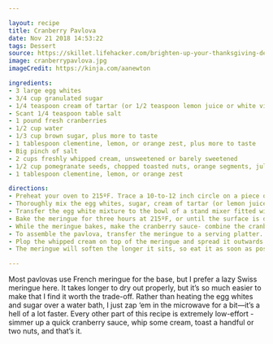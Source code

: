 ```yaml
---

layout: recipe
title: Cranberry Pavlova
date: Nov 21 2018 14:53:22
tags: Dessert
source: https://skillet.lifehacker.com/brighten-up-your-thanksgiving-dessert-spread-with-a-cra-1830539135
image: cranberrypavlova.jpg
imageCredit: https://kinja.com/aanewton

ingredients:
- 3 large egg whites
- 3/4 cup granulated sugar
- 1/4 teaspoon cream of tartar (or 1/2 teaspoon lemon juice or white vinegar)
- Scant 1/4 teaspoon table salt
- 1 pound fresh cranberries
- 1/2 cup water
- 1/3 cup brown sugar, plus more to taste
- 1 tablespoon clementine, lemon, or orange zest, plus more to taste
- Big pinch of salt
- 2 cups freshly whipped cream, unsweetened or barely sweetened
- 1/2 cup pomegranate seeds, chopped toasted nuts, orange segments, julienned apples, or a little bit of everything
- 1 tablespoon clementine, lemon, or orange zest

directions:
- Preheat your oven to 215ºF. Trace a 10-to-12 inch circle on a piece of parchment paper and lay it in a sheet pan. Set aside.
- Thoroughly mix the egg whites, sugar, cream of tartar (or lemon juice or vinegar), and salt together with a fork in a large microwave-safe container. Heat for 15 seconds, stir well with a flexible spatula, and rub a bit between your thumb and finger; if you can feel sugar granules, keep heating and stirring until you can’t. This took me about 45 seconds total.
- Transfer the egg white mixture to the bowl of a stand mixer fitted with a whisk attachment. Whip on high heat until the mixture is thick, super-glossy, and holds stiff peaks, 4-5 minutes. Scoop the meringue onto the center of your parchment paper circle and nudge the edges outward, swooshing the top to your heart’s content.
- Bake the meringue for three hours at 215ºF, or until the surface is dry to the touch. Increase the heat to 250ºF and bake for another fifteen to twenty minutes. Crack the oven door, turn off the heat, and cool to room temperature, around an hour. If you’re not assembling the pavlova immediately, wrap tightly in plastic and store in a dry place for up to two days. It’s OK if the parchment sticks to the bottom—just wrap that up, too.
- While the meringue bakes, make the cranberry sauce- combine the cranberries, water, brown sugar, citrus zest, and salt in a saucepan and bring to a boil over high heat. Reduce heat and simmer for five minutes, stirring occasionally, until thick and burbling. Have a taste and add a touch more sugar or salt if needed, but keep it as tart as you can stomach; the meringue is pure sugar. Cool to room temperature.
- To assemble the pavlova, transfer the meringue to a serving platter. If yours is nicely dried out, you may be able to pick it right up off the parchment; if it’s sticky, which is fine, invert it onto the platter and peel the parchment off the bottom.
- Plop the whipped cream on top of the meringue and spread it outwards with a spoon. Spread the cranberry sauce over top, and scatter the pomegranate seeds, nuts, and/or orange segments over that. Serve in slices—a wet knife is clutch here—or have at it with a spoon.
- The meringue will soften the longer it sits, so eat it as soon as possible.

---
```


Most pavlovas use French meringue for the base, but I prefer a lazy Swiss meringue here. It takes longer to dry out properly, but it’s so much easier to make that I find it worth the trade-off. Rather than heating the egg whites and sugar over a water bath, I just zap ‘em in the microwave for a bit—it’s a hell of a lot faster. Every other part of this recipe is extremely low-effort - simmer up a quick cranberry sauce, whip some cream, toast a handful or two nuts, and that’s it.
